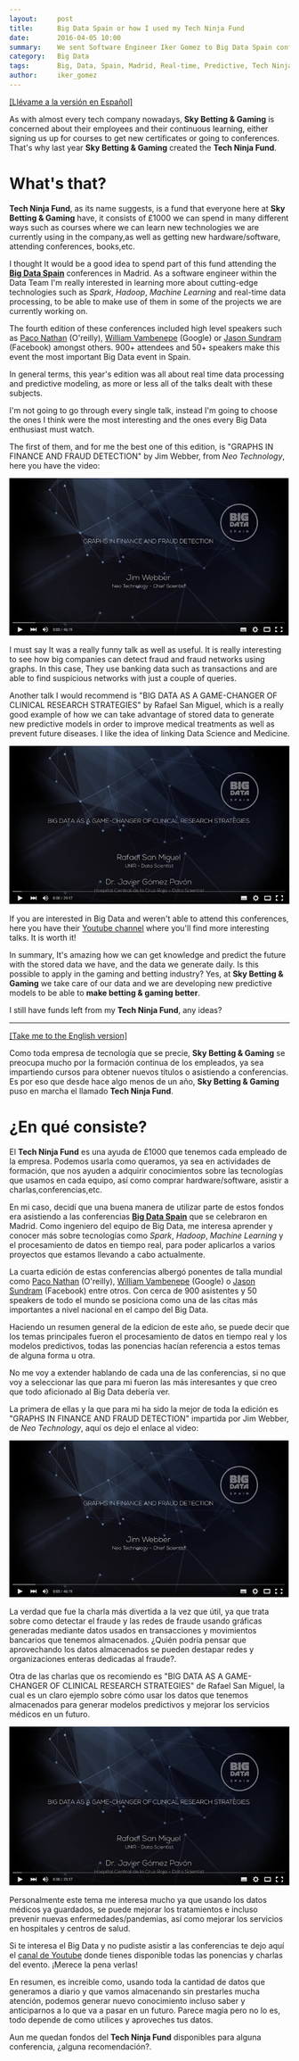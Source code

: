 ```yaml
---
layout:     post
title:      Big Data Spain or how I used my Tech Ninja Fund
date:       2016-04-05 10:00
summary:    We sent Software Engineer Iker Gomez to Big Data Spain conferences in Madrid to learn more about big data technologies and real-time processing.
category:   Big Data
tags:       Big, Data, Spain, Madrid, Real-time, Predictive, Tech Ninja Fund
author:     iker_gomez
---
```


<a name="english"></a>

<a href="#spanish">[Llévame a la versión en Español]</a>

As with almost every tech company nowadays, **Sky Betting & Gaming** is concerned about their employees and their continuous learning, either signing us up for courses to get new certificates or going to conferences.
That's why last year **Sky Betting & Gaming** created the **Tech Ninja Fund**.

# What's that?
**Tech Ninja Fund**, as its name suggests, is a fund that everyone here at **Sky Betting & Gaming** have, it consists of £1000 we can spend in many different ways such as courses where we can learn new technologies we are currently using in the company,as well as getting new hardware/software, attending conferences, books,etc.

I thought It would be a good idea to spend part of this fund attending the **[Big Data Spain](http://www.bigdataspain.org/)** conferences in Madrid. As a software engineer within the Data Team I'm really interested in learning more about cutting-edge technologies such as _Spark_, _Hadoop_, _Machine Learning_ and real-time data processing, to be able to make use of them in some of the projects we are currently working on.

The fourth edition of these conferences included high level speakers such as [Paco Nathan](https://www.linkedin.com/in/ceteri) (O'reilly), [William Vambenepe](https://www.linkedin.com/in/vambenepe) (Google) or [Jason Sundram](https://www.linkedin.com/in/jsundram) (Facebook) amongst others.
900+ attendees and 50+ speakers make this event the most important Big Data event in Spain.

In general terms, this year's edition was all about real time data processing and predictive modeling, as more or less all of the talks dealt with these subjects.

I'm not going to go through every single talk, instead I'm going to choose the ones I think were the most interesting and the ones every Big Data enthusiast must watch.

The first of them, and for me the best one of this edition, is "GRAPHS IN FINANCE AND FRAUD DETECTION" by Jim Webber, from _Neo Technology_, here you have the video:

 [![Graphs in Fraude detection](/images/GraphsinFinance.png)](https://www.youtube.com/watch?v=vgE8Buqmry0 "Graphs in fraud detection")

 I must say It was a really funny talk as well as useful. It is really interesting to see how big companies can detect fraud and fraud networks using graphs. In this case, They use banking data such as transactions and are able to find suspicious networks with just a couple of queries.

 Another talk I would recommend is "BIG DATA AS A GAME-CHANGER OF CLINICAL RESEARCH STRATEGIES" by Rafael San Miguel, which is a really good example of how we can take advantage of stored data to generate new predictive models in order to improve medical treatments as well as prevent future diseases. I like the idea of linking Data Science and Medicine.

 [![Big Data Game Changer](/images/BigDataGameChanger.png)](https://www.youtube.com/watch?v=tOAPwAPw3pA "Big Data Game Changer")

 If you are interested in Big Data and weren't able to attend this conferences, here you have their [ Youtube channel](https://www.youtube.com/channel/UCrg3m_-ydPRcHDenTuIw5bA) where you'll find more interesting talks. It is worth it!

 In summary, It's amazing how we can get knowledge and predict the future with the stored data we have, and the data we generate daily. Is this possible to apply in the gaming and betting industry? Yes, at **Sky Betting & Gaming** we take care of our data and we are developing new predictive models to be able to **make betting & gaming better**.

 I still have funds left from my **Tech Ninja Fund**, any ideas?


---

<a name="spanish"></a>


<a href="#english">[Take me to the English version]</a>

Como toda empresa de tecnología que se precie, **Sky Betting & Gaming** se preocupa mucho por la formación continua de los empleados, ya sea impartiendo cursos para obtener nuevos títulos o asistiendo a conferencias.
Es por eso que desde hace algo menos de un año, **Sky Betting & Gaming** puso en marcha el llamado **Tech Ninja Fund**.

# ¿En qué consiste?
El **Tech Ninja Fund** es una ayuda de £1000 que tenemos cada empleado de la empresa. Podemos usarla como queramos, ya sea en actividades de formación, que nos ayuden a adquirir conocimientos sobre las tecnologías que usamos en cada equipo, así como comprar hardware/software, asistir a charlas,conferencias,etc.

En mi caso, decidí que una buena manera de utilizar parte de estos fondos era asistiendo a las conferencias **[Big Data Spain](http://www.bigdataspain.org/)** que se celebraron en Madrid. Como ingeniero del equipo de Big Data, me interesa aprender y conocer más sobre tecnologías como _Spark_, _Hadoop_, _Machine Learning_ y el procesamiento de datos en tiempo real, para poder aplicarlos a varios proyectos que estamos llevando a cabo actualmente.

La cuarta edición de estas conferencias albergó ponentes de talla mundial como [Paco Nathan](https://www.linkedin.com/in/ceteri) (O'reilly), [William Vambenepe](https://www.linkedin.com/in/vambenepe) (Google) o [Jason Sundram](https://www.linkedin.com/in/jsundram) (Facebook) entre otros.
Con cerca de 900 asistentes y 50 speakers de todo el mundo se posiciona como una de las citas más importantes a nivel nacional en el campo del Big Data.

Haciendo un resumen general de la edicion de este año, se puede decir que los temas principales fueron el procesamiento de datos en tiempo real y los modelos predictivos, todas las ponencias hacían referencia a estos temas de alguna forma u otra.

No me voy a extender hablando de cada una de las conferencias, si no que voy a seleccionar las que para mi fueron las más interesantes y que creo que todo aficionado al Big Data debería ver.

La primera de ellas y la que para mi ha sido la mejor de toda la edición es "GRAPHS IN FINANCE AND FRAUD DETECTION" impartida por Jim Webber, de _Neo Technology_, aquí os dejo el enlace al video:

 [![Graphs in Fraude detection](/images/GraphsinFinance.png)](https://www.youtube.com/watch?v=vgE8Buqmry0 "Graphs in fraud detection")

La verdad que fue la charla más divertida a la vez que útil, ya que trata sobre como detectar el fraude y las redes de fraude usando gráficas generadas mediante datos usados en transacciones y movimientos bancarios que tenemos almacenados. ¿Quién podría pensar que aprovechando los datos almacenados se pueden destapar redes y organizaciones enteras dedicadas al fraude?.



Otra de las charlas que os recomiendo es "BIG DATA AS A GAME-CHANGER OF CLINICAL RESEARCH STRATEGIES" de Rafael San Miguel, la cual es un claro ejemplo sobre cómo usar los datos que tenemos almacenados para generar modelos predictivos y mejorar los servicios médicos en un futuro.


 [![Big Data Game Changer](/images/BigDataGameChanger.png)](https://www.youtube.com/watch?v=tOAPwAPw3pA "Big Data Game Changer")

Personalmente este tema me interesa mucho ya que usando los datos médicos ya guardados, se puede mejorar los tratamientos e incluso prevenir nuevas enfermedades/pandemias, así como mejorar los servicios en hospitales y centros de salud.

Si te interesa el Big Data y no pudiste asistir a las conferencias te dejo aquí el [canal de Youtube](https://www.youtube.com/channel/UCrg3m_-ydPRcHDenTuIw5bA) donde tienes disponible todas las ponencias y charlas del evento. ¡Merece la pena verlas!

En resumen, es increible como, usando toda la cantidad de datos que generamos a diario y que vamos almacenando sin prestarles mucha atención, podemos generar nuevo conocimiento incluso saber y anticiparnos a lo que va a pasar en un futuro. Parece magia pero no lo es, todo depende de como utilices y aproveches tus datos.

Aun me quedan fondos del **Tech Ninja Fund** disponibles para alguna conferencia, ¿alguna recomendación?.
